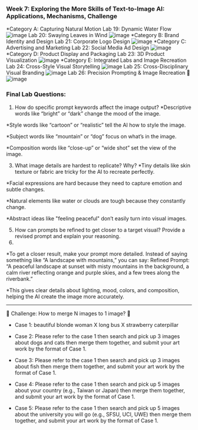 ### Week 7: Exploring the More Skills of Text-to-Image AI: Applications, Mechanisms, Challenge
*Category A: Capturing Natural Motion
Lab 19: Dynamic Water Flow
![image](https://github.com/user-attachments/assets/51ff47ed-c01c-4212-b074-536b541bc44b)
Lab 20: Swaying Leaves in Wind
![image](https://github.com/user-attachments/assets/1357864a-c732-4c5a-adc1-185872350c18)
*Category B: Brand Identity and Design
Lab 21: Corporate Logo Design
![image](https://github.com/user-attachments/assets/942d85c9-7d1c-42ba-acb5-4f5b619a1797)
*Category C: Advertising and Marketing
Lab 22: Social Media Ad Design
![image](https://github.com/user-attachments/assets/a211e351-d056-40ec-b5be-31e034c4e9df)
*Category D: Product Display and Packaging
Lab 23: 3D Product Visualization
![image](https://github.com/user-attachments/assets/263d8cba-5747-4d6e-8fc3-bccb08137fc1)
*Category E: Integrated Labs and Image Recreation
Lab 24: Cross-Style Visual Storytelling
![image](https://github.com/user-attachments/assets/cf922fe9-0857-4a49-a5b5-be73e993ae16)
Lab 25: Cross-Disciplinary Visual Branding
![image](https://github.com/user-attachments/assets/c823945f-d199-461e-bace-c865f94b988a)
Lab 26: Precision Prompting & Image Recreation 🤔
![image](https://github.com/user-attachments/assets/3b1eeac1-7c8b-4380-9ffb-dcbdd782f7f1)
### Final Lab Questions:
1. How do specific prompt keywords affect the image output?
*Descriptive words like “bright” or “dark” change the mood of the image.

*Style words like “cartoon” or “realistic” tell the AI how to style the image.

*Subject words like “mountain” or “dog” focus on what’s in the image.

*Composition words like “close-up” or “wide shot” set the view of the image.

3. What image details are hardest to replicate? Why?
*Tiny details like skin texture or fabric are tricky for the AI to recreate perfectly.

*Facial expressions are hard because they need to capture emotion and subtle changes.

*Natural elements like water or clouds are tough because they constantly change.

*Abstract ideas like "feeling peaceful" don’t easily turn into visual images.

5. How can prompts be refined to get closer to a target visual? Provide a revised prompt and explain your reasoning.
6. 
*To get a closer result, make your prompt more detailed. Instead of saying something like “A landscape with mountains,” you can say:
Refined Prompt: “A peaceful landscape at sunset with misty mountains in the background, a calm river reflecting orange and purple skies, and a few trees along the riverbank.”

*This gives clear details about lighting, mood, colors, and composition, helping the AI create the image more accurately.

***
🚀 Challenge: How to merge N images to 1 image? 🤔
* Case 1: beautiful blonde woman X long bus X strawberry caterpillar
  
*  Case 2: Please refer to the case 1 then search and pick up 3 images about dogs and cats then merge them together, and submit your art work by the format of Case 1.
  
*  Case 3: Please refer to the case 1 then search and pick up 3 images about fish then merge them together, and submit your art work by the format of Case 1.
  
*  Case 4: Please refer to the case 1 then search and pick up 5 images about your country (e.g., Taiwan or Japan) then merge them together, and submit your art work by the format of Case 1.

*  Case 5: Please refer to the case 1 then search and pick up 5 images about the university you will go (e.g., SFSU, UCI, UWE) then merge them together, and submit your art work by the format of Case 1.





